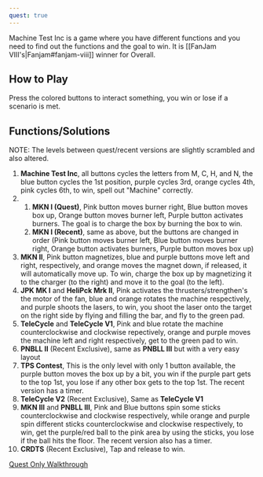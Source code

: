 ```yaml
---
quest: true
---
```

Machine Test Inc is a game where you have different functions and you need to find out the functions and the goal to win. It is [[FanJam VIII's|Fanjam#fanjam-viii]] winner for Overall.

## How to Play

Press the colored buttons to interact something, you win or lose if a scenario is met. 

## Functions/Solutions

NOTE: The levels between quest/recent versions are slightly scrambled and also altered.

1. **Machine Test Inc**, all buttons cycles the letters from M, C, H, and N, the blue button cycles the 1st position, purple cycles 3rd, orange cycles 4th, pink cycles 6th, to win, spell out "Machine" correctly.
2. 1. **MKN I (Quest)**, Pink button moves burner right, Blue button moves box up, Orange button moves burner left, Purple button activates burners. The goal is to charge the box by burning the box to win.
   2. **MKN I (Recent)**, same as above, but the buttons are changed in order (Pink button moves burner left, Blue button moves burner right, Orange button activates burners, Purple button moves box up)
3. **MKN II**, Pink button magnetizes, blue and purple buttons move left and right, respectively, and orange moves the magnet down, if released, it will automatically move up. To win, charge the box up by magnetizing it to the charger (to the right) and move it to the goal (to the left).
4. **JPK MK I** and **HeliPck Mrk II**, Pink activates the thrusters/strengthen's the motor of the fan, blue and orange rotates the machine respectively, and purple shoots the lasers, to win, you shoot the laser onto the target on the right side by flying and filling the bar, and fly to the green pad.
5. **TeleCycle** and **TeleCycle V1**, Pink and blue rotate the machine counterclockwise and clockwise repectively, orange and purple moves the machine left and right respectively, get to the green pad to win.
6. **PNBLL II** (Recent Exclusive), same as **PNBLL III** but with a very easy layout
7. **TPS Contest**, This is the only level with only 1 button available, the purple button moves the box up by a bit, you win if the purple part gets to the top 1st, you lose if any other box gets to the top 1st. The recent version has a timer.
8. **TeleCycle V2** (Recent Exclusive), Same as **TeleCycle V1**
9. **MKN III** and **PNBLL III**, Pink and Blue buttons spin some sticks counterclockwise and clockwise respectively, while orange and purple spin different sticks counterclockwise and clockwise respectively, to win, get the purple/red ball to the pink area by using the sticks, you lose if the ball hits the floor. The recent version also has a timer.
10. **CRDTS** (Recent Exclusive), Tap and release to win.

[Quest Only Walkthrough](https://www.youtube.com/watch?v=e68IWPC3_E)